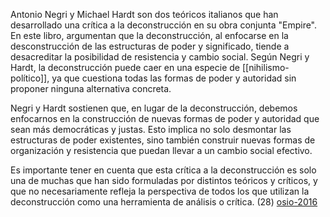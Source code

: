 Antonio Negri y Michael Hardt son dos teóricos italianos que han desarrollado una crítica a la deconstrucción en su obra conjunta "Empire". En este libro, argumentan que la deconstrucción, al enfocarse en la desconstrucción de las estructuras de poder y significado, tiende a desacreditar la posibilidad de resistencia y cambio social. Según Negri y Hardt, la deconstrucción puede caer en una especie de [[nihilismo-político]], ya que cuestiona todas las formas de poder y autoridad sin proponer ninguna alternativa concreta.

Negri y Hardt sostienen que, en lugar de la deconstrucción, debemos enfocarnos en la construcción de nuevas formas de poder y autoridad que sean más democráticas y justas. Esto implica no solo desmontar las estructuras de poder existentes, sino también construir nuevas formas de organización y resistencia que puedan llevar a un cambio social efectivo.

Es importante tener en cuenta que esta crítica a la deconstrucción es solo una de muchas que han sido formuladas por distintos teóricos y críticos, y que no necesariamente refleja la perspectiva de todos los que utilizan la deconstrucción como una herramienta de análisis o crítica. (28) [osio-2016](osio-2016.md)